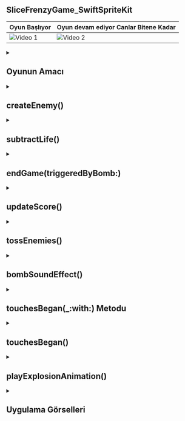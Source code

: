 ## SliceFrenzyGame_SwiftSpriteKit
| Oyun Başlıyor | Oyun devam ediyor Canlar Bitene Kadar |
|---------|---------|
| ![Video 1](https://github.com/user-attachments/assets/23fe3a20-405c-4970-b4c3-74d73d3cb3c3) | ![Video 2](https://github.com/user-attachments/assets/c73ee8c3-62c0-4604-873c-7d35d3d1c805) |

 <details>
    <summary><h2>Oyunun Amacı</h2></summary>
    Proje Amacı
   Düşmanları vurmak: Oyun, ekrana düşman nesneleri (örneğin, meyveler veya diğer engeller) düşürür. Oyuncunun bu nesneleri dokunarak yok etmesi gerekir. Her başarılı vurma, oyuncuya puan kazandırır.
   Bombaları engellemek: Oyuncu bombalara dokunmamalıdır. Bir bomba oyuncuya çarptığında, can kaybeder ve bu da oyunun ilerleyen aşamalarında daha zor hale gelmesine yol açar. Üç can hakkı bulunur ve canlar sıfıra indiğinde oyun sona erer.
   Puan kazanmak: Her bir düşman yok edildiğinde, oyuncu puan kazanır. Amaç yüksek puan yapmaktır.
   Hayatta kalmak: Canlar sınırlıdır. Oyun sırasında dikkatli olunmalı ve bombalardan kaçınılmalıdır. Oyuncu düşmanlara ve bombalara dokunmadan hayatta kalmayı başarmalıdır
  </details>  

  <details>
    <summary><h2>createEnemy()</h2></summary>
    rastgele bir düşman (meyve veya bomba) oluşturur ve sahneye ekler. Düşmanın başlangıç pozisyonunu ve hareket hızını belirler.
    
    ```
    func createEnemy() {
    if isGameEnded { return }

    let enemyType = Int.random(in: 0...6)

    let enemy: SKSpriteNode

    if enemyType == 0 {
        // Düşman bombaysa
        enemy = SKSpriteNode(imageNamed: "bomb")
        enemy.name = "bomb"
        enemy.physicsBody = SKPhysicsBody(circleOfRadius: 64)
    } else {
        // Düşman meyve ise
        enemy = SKSpriteNode(imageNamed: "fruit")
        enemy.name = "enemy"
        enemy.physicsBody = SKPhysicsBody(circleOfRadius: 64)
    }

    let randomXPosition = Int.random(in: 64...960)
    enemy.position = CGPoint(x: randomXPosition, y: -128)
    enemy.physicsBody?.velocity = CGVector(dx: Int.random(in: -40...40), dy: Int.random(in: 24...32) * 40)
    enemy.physicsBody?.angularVelocity = 5
    enemy.physicsBody?.collisionBitMask = 0

    addChild(enemy)
    }




    ```
  </details> 

  <details>
    <summary><h2>subtractLife()</h2></summary>
    Oyuncu bir can kaybettiğinde çağrılır. Canlar sıfır olduğunda oyunu bitirir.

    
    ```
     func subtractLife() {
    lives -= 1
    if lives == 0 {
        endGame(triggeredByBomb: false)
    }
    }


    ```
  </details> 

  <details>
    <summary><h2>endGame(triggeredByBomb:)</h2></summary>
     Oyuncu bir can kaybettiğinde çağrılır. Canlar sıfır olduğunda oyunu bitirir.
    
    ```
       func endGame(triggeredByBomb: Bool) {
    if isGameEnded { return }

    isGameEnded = true

    physicsWorld.speed = 0
    isUserInteractionEnabled = false

    if triggeredByBomb {
        for node in children {
            if node.name == "bomb" {
                node.removeFromParent()
            }
        }
    }
}




    
    ```
  </details> 


  <details>
    <summary><h2>updateScore()</h2></summary>
    Oyuncu puan kazandığında çağrılır ve skor etiketi güncellenir.
    
    ```
        func updateScore(by points: Int) {
    score += points
    scoreLabel.text = "Score: \(score)"
     }


    ```
  </details> 

  <details>
    <summary><h2>tossEnemies()</h2></summary>
    Oyuna sürekli olarak yeni düşmanlar eklemek için çağrılır. Zamanlama, oyundaki hız değişimine bağlıdır
    
    ```
        func tossEnemies() {
    if isGameEnded { return }

    gameSpeed += 0.1

    let delay = Double.random(in: 1.0...(2.5 / gameSpeed))
    DispatchQueue.main.asyncAfter(deadline: .now() + delay) { [weak self] in
        self?.createEnemy()
        self?.tossEnemies()
    }
    }


    ```
  </details> 

  <details>
    <summary><h2>bombSoundEffect()</h2></summary>
    Bombaların sesiyle ilgili bir ses düğümü oluşturur. Bombaya yaklaşıldığında bu ses duyulur.
    
    ```
          func bombSoundEffect() {
    bombSound?.removeFromParent()
    bombSound = SKAudioNode(fileNamed: "bombSound")
    addChild(bombSound!)
    }




    ```
  </details> 

  <details>
    <summary><h2>touchesBegan(_:with:) Metodu</h2></summary>
    Kullanıcı ekrana dokunduğunda eğer oyun bitmişse yeni bir sahne başlatır. Böylece kullanıcı yeni bir oyun oynayabilir.
    
    ```
              override func touchesBegan(_ touches: Set<UITouch>, with event: UIEvent?) {
        if isGamerOver {
            let newScene = GameScene(size: self.size)
            newScene.scaleMode = .aspectFill
            self.view?.presentScene(newScene, transition: SKTransition.fade(withDuration: 1.0))
        }
    }




    ```
  </details> 

  <details>
    <summary><h2>touchesBegan()</h2></summary>
    ekrana dokunulduğunda çağrılır. Eğer dokunulan nesne bir meyveyse skor artırılır; bomba ise oyun biter.
    
    ```
       override func touchesBegan(_ touches: Set<UITouch>, with event: UIEvent?) {
    guard let touch = touches.first else { return }
    let location = touch.location(in: self)

    for node in nodes(at: location) {
        if node.name == "enemy" {
            updateScore(by: 1)
            node.removeFromParent()
        } else if node.name == "bomb" {
            endGame(triggeredByBomb: true)
        }
    }
    }
    ```
  </details> 


   <details>
    <summary><h2>playExplosionAnimation()</h2></summary>
    bomba patladığında bir patlama animasyonu oynatır ve sahneden kaldırır
    
    ```
      func playExplosionAnimation(at position: CGPoint) {
    let explosion = SKEmitterNode(fileNamed: "Explosion")!
    explosion.position = position
    addChild(explosion)

    let wait = SKAction.wait(forDuration: 2)
    let remove = SKAction.removeFromParent()
    let sequence = SKAction.sequence([wait, remove])
    explosion.run(sequence)
    }

    ```
  </details> 

  


<details>
    <summary><h2>Uygulama Görselleri </h2></summary>
    
    
 <table style="width: 100%;">
    <tr>
        <td style="text-align: center; width: 16.67%;">
            <h4 style="font-size: 14px;">Oyun Basladiktan sonra</h4>
            <img src="https://github.com/user-attachments/assets/7985b363-37c0-40ae-8230-6520d1847921" style="width: 100%; height: auto;">
        </td>
        <td style="text-align: center; width: 16.67%;">
            <h4 style="font-size: 14px;">Oyundan Gorsel</h4>
            <img src="https://github.com/user-attachments/assets/cb0bfc72-8c28-4e57-8e47-bc0ee688429d" style="width: 100%; height: auto;">
        </td>
      <td style="text-align: center; width: 16.67%;">
            <h4 style="font-size: 14px;">Oyuncu Canlarini Kaybetti</h4>
            <img src="https://github.com/user-attachments/assets/dd50232b-7dd7-4f79-8099-e90fb95cfe19" style="width: 100%; height: auto;">
        </td>
    </tr>
</table>
  </details> 
